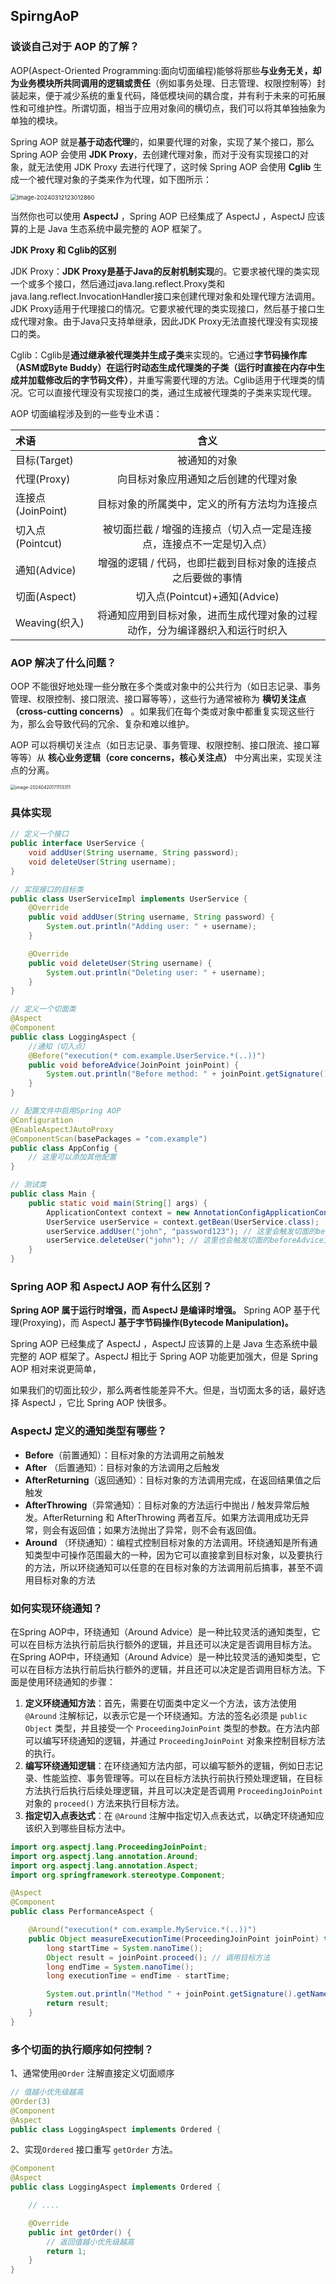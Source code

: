 ## **SpirngAoP**



### **谈谈自己对于 AOP 的了解？**

AOP(Aspect-Oriented Programming:面向切面编程)能够将那些**与业务无关，却为业务模块所共同调用的逻辑或责任**（例如事务处理、日志管理、权限控制等）封装起来，便于减少系统的重复代码，降低模块间的耦合度，并有利于未来的可拓展性和可维护性。所谓切面，相当于应用对象间的横切点，我们可以将其单独抽象为单独的模块。

Spring AOP 就是**基于动态代理**的，如果要代理的对象，实现了某个接口，那么 Spring AOP 会使用 **JDK Proxy**，去创建代理对象，而对于没有实现接口的对象，就无法使用 JDK Proxy 去进行代理了，这时候 Spring AOP 会使用 **Cglib** 生成一个被代理对象的子类来作为代理，如下图所示：

<img src="https://palepics.oss-cn-guangzhou.aliyuncs.com/img/image-20240312123012860.png" alt="image-20240312123012860" style="zoom: 67%;" />

当然你也可以使用 **AspectJ** ，Spring AOP 已经集成了 AspectJ ，AspectJ 应该算的上是 Java 生态系统中最完整的 AOP 框架了。

**JDK Proxy 和 Cglib的区别**

JDK Proxy：**JDK Proxy是基于Java的反射机制实现**的。它要求被代理的类实现一个或多个接口，然后通过java.lang.reflect.Proxy类和java.lang.reflect.InvocationHandler接口来创建代理对象和处理代理方法调用。JDK Proxy适用于代理接口的情况。它要求被代理的类实现接口，然后基于接口生成代理对象。由于Java只支持单继承，因此JDK Proxy无法直接代理没有实现接口的类。

Cglib：Cglib是**通过继承被代理类并生成子类**来实现的。它通过**字节码操作库（ASM或Byte Buddy）在运行时动态生成代理类的子类（运行时直接在内存中生成并加载修改后的字节码文件）**，并重写需要代理的方法。Cglib适用于代理类的情况。它可以直接代理没有实现接口的类，通过生成被代理类的子类来实现代理。


AOP 切面编程涉及到的一些专业术语：

| 术语              |                             含义                             |
| :---------------- | :----------------------------------------------------------: |
| 目标(Target)      |                         被通知的对象                         |
| 代理(Proxy)       |             向目标对象应用通知之后创建的代理对象             |
| 连接点(JoinPoint) |         目标对象的所属类中，定义的所有方法均为连接点         |
| 切入点(Pointcut)  | 被切面拦截 / 增强的连接点（切入点一定是连接点，连接点不一定是切入点） |
| 通知(Advice)      | 增强的逻辑 / 代码，也即拦截到目标对象的连接点之后要做的事情  |
| 切面(Aspect)      |                切入点(Pointcut)+通知(Advice)                 |
| Weaving(织入)     | 将通知应用到目标对象，进而生成代理对象的过程动作，分为编译器织入和运行时织入 |





### **AOP 解决了什么问题？**

OOP 不能很好地处理一些分散在多个类或对象中的公共行为（如日志记录、事务管理、权限控制、接口限流、接口幂等等），这些行为通常被称为 **横切关注点（cross-cutting concerns）** 。如果我们在每个类或对象中都重复实现这些行为，那么会导致代码的冗余、复杂和难以维护。

AOP 可以将横切关注点（如日志记录、事务管理、权限控制、接口限流、接口幂等等）从 **核心业务逻辑（core concerns，核心关注点）** 中分离出来，实现关注点的分离。

<img src="https://palepics.oss-cn-guangzhou.aliyuncs.com/img/image-20240420171113311.png" alt="image-20240420171113311" style="zoom:50%;" />







### **具体实现**

```java
// 定义一个接口
public interface UserService {
    void addUser(String username, String password);
    void deleteUser(String username);
}

// 实现接口的目标类
public class UserServiceImpl implements UserService {
    @Override
    public void addUser(String username, String password) {
        System.out.println("Adding user: " + username);
    }

    @Override
    public void deleteUser(String username) {
        System.out.println("Deleting user: " + username);
    }
}

// 定义一个切面类
@Aspect
@Component
public class LoggingAspect {
    //通知（切入点）
    @Before("execution(* com.example.UserService.*(..))")
    public void beforeAdvice(JoinPoint joinPoint) {
        System.out.println("Before method: " + joinPoint.getSignature().getName());
    }
}

// 配置文件中启用Spring AOP
@Configuration
@EnableAspectJAutoProxy
@ComponentScan(basePackages = "com.example")
public class AppConfig {
    // 这里可以添加其他配置
}

// 测试类
public class Main {
    public static void main(String[] args) {
        ApplicationContext context = new AnnotationConfigApplicationContext(AppConfig.class);
        UserService userService = context.getBean(UserService.class);
        userService.addUser("john", "password123"); // 这里会触发切面的beforeAdvice方法
        userService.deleteUser("john"); // 这里也会触发切面的beforeAdvice方法
    }
}
```



### **Spring AOP 和 AspectJ AOP 有什么区别？**

**Spring AOP 属于运行时增强，而 AspectJ 是编译时增强。** Spring AOP 基于代理(Proxying)，而 AspectJ **基于字节码操作(Bytecode Manipulation)。**

Spring AOP 已经集成了 AspectJ ，AspectJ 应该算的上是 Java 生态系统中最完整的 AOP 框架了。AspectJ 相比于 Spring AOP 功能更加强大，但是 Spring AOP 相对来说更简单，

如果我们的切面比较少，那么两者性能差异不大。但是，当切面太多的话，最好选择 AspectJ ，它比 Spring AOP 快很多。





### **AspectJ 定义的通知类型有哪些？**

- **Before**（前置通知）：目标对象的方法调用之前触发
- **After** （后置通知）：目标对象的方法调用之后触发
- **AfterReturning**（返回通知）：目标对象的方法调用完成，在返回结果值之后触发
- **AfterThrowing**（异常通知）：目标对象的方法运行中抛出 / 触发异常后触发。AfterReturning 和 AfterThrowing 两者互斥。如果方法调用成功无异常，则会有返回值；如果方法抛出了异常，则不会有返回值。
- **Around** （环绕通知）：编程式控制目标对象的方法调用。环绕通知是所有通知类型中可操作范围最大的一种，因为它可以直接拿到目标对象，以及要执行的方法，所以环绕通知可以任意的在目标对象的方法调用前后搞事，甚至不调用目标对象的方法



### **如何实现环绕通知？**

在Spring AOP中，环绕通知（Around Advice）是一种比较灵活的通知类型，它可以在目标方法执行前后执行额外的逻辑，并且还可以决定是否调用目标方法。
在Spring AOP中，环绕通知（Around Advice）是一种比较灵活的通知类型，它可以在目标方法执行前后执行额外的逻辑，并且还可以决定是否调用目标方法。下面是使用环绕通知的步骤：

1. **定义环绕通知方法**：首先，需要在切面类中定义一个方法，该方法使用 `@Around` 注解标记，以表示它是一个环绕通知。方法的签名必须是 `public Object` 类型，并且接受一个 `ProceedingJoinPoint` 类型的参数。在方法内部可以编写环绕通知的逻辑，并通过 `ProceedingJoinPoint` 对象来控制目标方法的执行。
2. **编写环绕通知逻辑**：在环绕通知方法内部，可以编写额外的逻辑，例如日志记录、性能监控、事务管理等。可以在目标方法执行前执行预处理逻辑，在目标方法执行后执行后续处理逻辑，并且可以决定是否调用 `ProceedingJoinPoint` 对象的 `proceed()` 方法来执行目标方法。
3. **指定切入点表达式**：在 `@Around` 注解中指定切入点表达式，以确定环绕通知应该织入到哪些目标方法中。

```java
import org.aspectj.lang.ProceedingJoinPoint;
import org.aspectj.lang.annotation.Around;
import org.aspectj.lang.annotation.Aspect;
import org.springframework.stereotype.Component;

@Aspect
@Component
public class PerformanceAspect {

    @Around("execution(* com.example.MyService.*(..))")
    public Object measureExecutionTime(ProceedingJoinPoint joinPoint) throws Throwable {
        long startTime = System.nanoTime();
        Object result = joinPoint.proceed(); // 调用目标方法
        long endTime = System.nanoTime();
        long executionTime = endTime - startTime;

        System.out.println("Method " + joinPoint.getSignature().getName() + " execution time: " + executionTime + " nanoseconds");
        return result;
    }
}
```





### **多个切面的执行顺序如何控制？**

1、通常使用`@Order` 注解直接定义切面顺序

```java
// 值越小优先级越高
@Order(3)
@Component
@Aspect
public class LoggingAspect implements Ordered {
```

2、实现`Ordered` 接口重写 `getOrder` 方法。

```java
@Component
@Aspect
public class LoggingAspect implements Ordered {

    // ....

    @Override
    public int getOrder() {
        // 返回值越小优先级越高
        return 1;
    }
}
```










